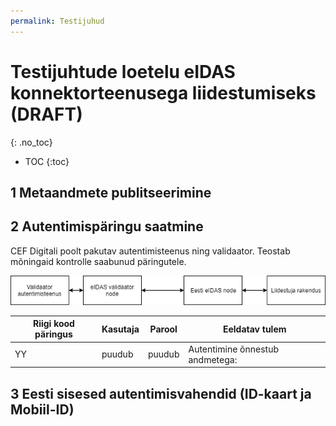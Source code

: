 ```yaml
---
permalink: Testijuhud
---
```


# Testijuhtude loetelu eIDAS konnektorteenusega liidestumiseks (DRAFT)
{: .no_toc}

- TOC
{:toc}

## 1 Metaandmete publitseerimine


## 2 Autentimispäringu saatmine
CEF Digitali poolt pakutav autentimisteenus ning validaator. Teostab mõningaid kontrolle saabunud päringutele.

<img src='img/Validaator.PNG' width='600'>

| Riigi kood päringus | Kasutaja | Parool | Eeldatav tulem |
|---------------------|----------|--------|----------------|
| YY | puudub | puudub| Autentimine õnnestub andmetega: |

## 3 Eesti sisesed autentimisvahendid (ID-kaart ja Mobiil-ID)
